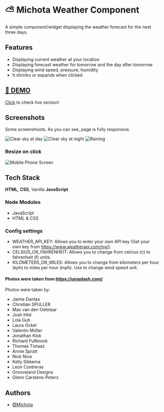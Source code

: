
# ⛅ Michota Weather Component

A simple component/widget displaying the weather forecast for the next three days.

## Features

- Displaying current weather at your location
- Displaying forecast weather for tomorrow and the day after tomorrow
- Displaying wind speed, pressure, humidity
- It shrinks or expands when clicked



## [🔗 DEMO](https://michotaweathercomponent.netlify.com/)
[Click](https://michotaweathercomponent.netlify.com/) to check live version!

## Screenshots
Some screenshoots. As you can see, page is fully responsive.

![Clear sky at day](https://i.imgur.com/Fu3L8de.png)
![Clear sky at night](https://i.imgur.com/ifuZTb9.png)
![Raining](https://i.imgur.com/tqEtUS8.png)
### Resize on click
![Mobile Phone Screen](https://i.imgur.com/W94wx6n.gif)


## Tech Stack
**HTML**, **CSS**, Vanilla **JavaScript**

### Node Modules
- JavaScript
- HTML & CSS

### Config settings

- WEATHER_API_KEY: Allows you to enter your own API key (Get your own key from https://www.weatherapi.com/my/).
- CELSIUS_OR_FAHRENHEIT: Allows you to change from  celcius (c) to fahrenheit (f) units.
- KILOMETERS_OR_MILES: Allows you to change from  kilometers per hour (kph) to miles per hour (mph). Use to change wind speed unit.

#### Photos were taken from https://unsplash.com/
Photos were taken by:
 
- Jaime Dantas
- Christian SPULLER
- Max van den Oetelaar
- Josh Hild
- Lola Guti
- Laura Ockel
- Valentin Müller
- Jonathan Klok
- Richard Fullbrook
- Thomas Tixtaaz
- Annie Spratt
- Nick Nice
- Kelly Sikkema
- Leon Contreras
- Grooveland Designs
- Glenn Carstens-Peters
## Authors 

- [@Michota](https://www.github.com/michota)

